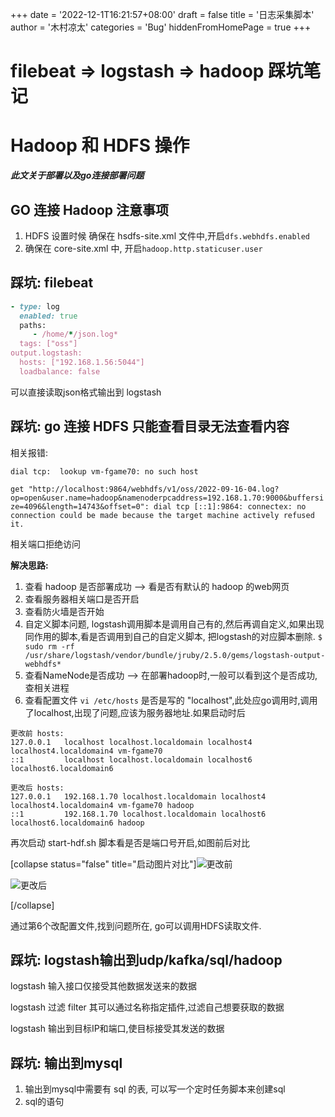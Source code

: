 +++
date = '2022-12-1T16:21:57+08:00'
draft = false
title = '日志采集脚本'
author = '木村凉太'
categories = 'Bug'
hiddenFromHomePage = true 
+++

# filebeat => logstash => hadoop 踩坑笔记

# Hadoop 和 HDFS 操作

***此文关于部署以及go连接部署问题***

## GO 连接 Hadoop 注意事项

1. HDFS 设置时候 确保在 hsdfs-site.xml 文件中,开启`dfs.webhdfs.enabled`
2. 确保在 core-site.xml 中, 开启`hadoop.http.staticuser.user`

## 踩坑: filebeat

```ruby
- type: log
  enabled: true
  paths:
     - /home/*/json.log*
  tags: ["oss"]
output.logstash:
  hosts: ["192.168.1.56:5044"]
  loadbalance: false
```

可以直接读取json格式输出到 logstash

## 踩坑: go 连接 HDFS 只能查看目录无法查看内容

相关报错:

`dial tcp:  lookup vm-fgame70: no such host`

`get "http://localhost:9864/webhdfs/v1/oss/2022-09-16-04.log?op=open&user.name=hadoop&namenoderpcaddress=192.168.1.70:9000&buffersize=4096&length=14743&offset=0": dial tcp [::1]:9864: connectex: no connection could be made because the target machine actively refused it.`

相关端口拒绝访问

**解决思路:**

1. 查看 hadoop 是否部署成功 --> 看是否有默认的 hadoop 的web网页
2. 查看服务器相关端口是否开启
3. 查看防火墙是否开始
4. 自定义脚本问题, logstash调用脚本是调用自己有的,然后再调自定义,如果出现同作用的脚本,看是否调用到自己的自定义脚本, 把logstash的对应脚本删除.
   `$ sudo rm -rf /usr/share/logstash/vendor/bundle/jruby/2.5.0/gems/logstash-output-webhdfs*`
5. 查看NameNode是否成功 --> 在部署hadoop时,一般可以看到这个是否成功,查相关进程
6. 查看配置文件 `vi /etc/hosts` 是否是写的 "localhost",此处应go调用时,调用了localhost,出现了问题,应该为服务器地址.如果启动时后

```
更改前 hosts:
127.0.0.1   localhost localhost.localdomain localhost4 localhost4.localdomain4 vm-fgame70
::1         localhost localhost.localdomain localhost6 localhost6.localdomain6

更改后 hosts:
127.0.0.1   192.168.1.70 localhost.localdomain localhost4 localhost4.localdomain4 vm-fgame70 hadoop
::1         192.168.1.70 localhost.localdomain localhost6 localhost6.localdomain6 hadoop

```

再次启动 start-hdf.sh 脚本看是否是端口号开启,如图前后对比

[collapse status="false" title="启动图片对比"]![更改前](http://mucunliangtai.com/usr/uploads/2022/09/3307793698.png)

![更改后](http://mucunliangtai.com/usr/uploads/2022/09/308574443.png)

[/collapse]

通过第6个改配置文件,找到问题所在, go可以调用HDFS读取文件.

## 踩坑: logstash输出到udp/kafka/sql/hadoop

logstash 输入接口仅接受其他数据发送来的数据

logstash 过滤 filter 其可以通过名称指定插件,过滤自己想要获取的数据

logstash 输出到目标IP和端口,使目标接受其发送的数据

## 踩坑: 输出到mysql

1. 输出到mysql中需要有 sql 的表, 可以写一个定时任务脚本来创建sql
2. sql的语句